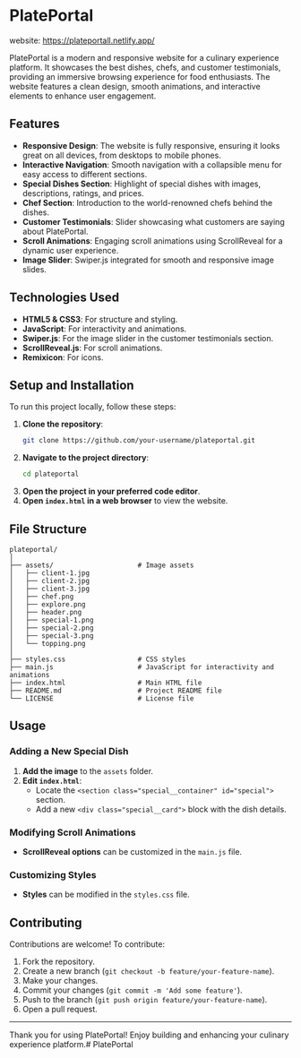 # PlatePortal
website: https://plateportall.netlify.app/

PlatePortal is a modern and responsive website for a culinary experience platform. It showcases the best dishes, chefs, and customer testimonials, providing an immersive browsing experience for food enthusiasts. The website features a clean design, smooth animations, and interactive elements to enhance user engagement.

## Features

- **Responsive Design**: The website is fully responsive, ensuring it looks great on all devices, from desktops to mobile phones.
- **Interactive Navigation**: Smooth navigation with a collapsible menu for easy access to different sections.
- **Special Dishes Section**: Highlight of special dishes with images, descriptions, ratings, and prices.
- **Chef Section**: Introduction to the world-renowned chefs behind the dishes.
- **Customer Testimonials**: Slider showcasing what customers are saying about PlatePortal.
- **Scroll Animations**: Engaging scroll animations using ScrollReveal for a dynamic user experience.
- **Image Slider**: Swiper.js integrated for smooth and responsive image slides.

## Technologies Used

- **HTML5 & CSS3**: For structure and styling.
- **JavaScript**: For interactivity and animations.
- **Swiper.js**: For the image slider in the customer testimonials section.
- **ScrollReveal.js**: For scroll animations.
- **Remixicon**: For icons.

## Setup and Installation

To run this project locally, follow these steps:

1. **Clone the repository**:
   ```sh
   git clone https://github.com/your-username/plateportal.git
   ```
2. **Navigate to the project directory**:
   ```sh
   cd plateportal
   ```
3. **Open the project in your preferred code editor**.
4. **Open `index.html` in a web browser** to view the website.

## File Structure

```
plateportal/
│
├── assets/                     # Image assets
│   ├── client-1.jpg
│   ├── client-2.jpg
│   ├── client-3.jpg
│   ├── chef.png
│   ├── explore.png
│   ├── header.png
│   ├── special-1.png
│   ├── special-2.png
│   ├── special-3.png
│   └── topping.png
│
├── styles.css                  # CSS styles
├── main.js                     # JavaScript for interactivity and animations
├── index.html                  # Main HTML file
├── README.md                   # Project README file
└── LICENSE                     # License file
```

## Usage

### Adding a New Special Dish

1. **Add the image** to the `assets` folder.
2. **Edit `index.html`**:
   - Locate the `<section class="special__container" id="special">` section.
   - Add a new `<div class="special__card">` block with the dish details.

### Modifying Scroll Animations

- **ScrollReveal options** can be customized in the `main.js` file.

### Customizing Styles

- **Styles** can be modified in the `styles.css` file.

## Contributing

Contributions are welcome! To contribute:

1. Fork the repository.
2. Create a new branch (`git checkout -b feature/your-feature-name`).
3. Make your changes.
4. Commit your changes (`git commit -m 'Add some feature'`).
5. Push to the branch (`git push origin feature/your-feature-name`).
6. Open a pull request.



---

Thank you for using PlatePortal! Enjoy building and enhancing your culinary experience platform.# PlatePortal
